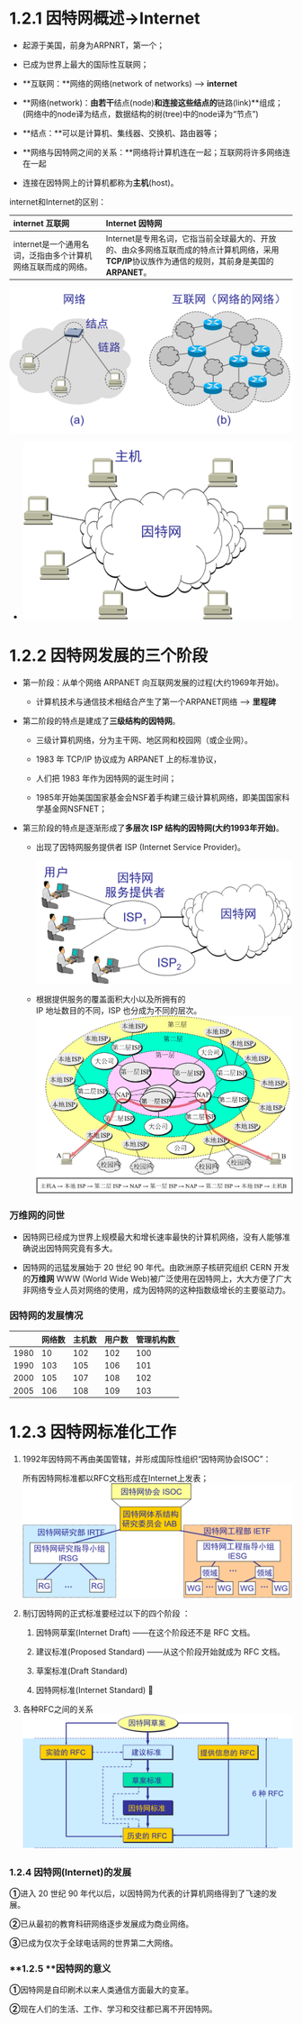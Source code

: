 # 1.2.1 因特网概述-&gt;Internet

* 起源于美国，前身为ARPNRT，第一个；

* 已成为世界上最大的国际性互联网；

* **互联网：**网络的网络\(network of networks\) --&gt; **internet**

* **网络\(network\)：**由若干**结点\(node\)**和连接这些结点的**链路\(link\)**组成；\(网络中的node译为结点，数据结构的树\(tree\)中的node译为“节点”\)

* **结点：**可以是计算机、集线器、交换机、路由器等；

* **网络与因特网之间的关系：**网络将计算机连在一起；互联网将许多网络连在一起

* 连接在因特网上的计算机都称为**主机**\(host\)。

internet和Internet的区别：

| internet 互联网 | Internet 因特网 |
| :--- | :--- |
| internet是一个通用名词，泛指由多个计算机网络互联而成的网络。 | Internet是专用名词，它指当前全球最大的、开放的、由众多网络互联而成的特点计算机网络，采用**TCP/IP**协议族作为通信的规则，其前身是美国的**ARPANET**。 |

![](/assets/图片1.png)

* ![](/assets/图片2.png)

# 1.2.2 因特网发展的三个阶段

* 第一阶段：从单个网络 ARPANET 向互联网发展的过程\(大约1969年开始\)。

  * 计算机技术与通信技术相结合产生了第一个ARPANET网络 --&gt; **里程碑**

* 第二阶段的特点是建成了**三级结构的因特网**。

  * 三级计算机网络，分为主干网、地区网和校园网（或企业网）。
  * 1983 年 TCP/IP 协议成为 ARPANET 上的标准协议，

  * 人们把 1983 年作为因特网的诞生时间；

  * 1985年开始美国国家基金会NSF着手构建三级计算机网络，即美国国家科学基金网NSFNET；

* 第三阶段的特点是逐渐形成了**多层次 ISP 结构的因特网\(大约1993年开始\)**。

  * 出现了因特网服务提供者 ISP \(Internet Service Provider\)。

    ![](/assets/图片3.png)

  * 根据提供服务的覆盖面积大小以及所拥有的  
    IP 地址数目的不同，ISP 也分成为不同的层次。  
    ![](/assets/图片4.png)

### 万维网的问世

* 因特网已经成为世界上规模最大和增长速率最快的计算机网络，没有人能够准确说出因特网究竟有多大。

* 因特网的迅猛发展始于 20 世纪 90 年代。由欧洲原子核研究组织 CERN 开发的**万维网** WWW \(World Wide Web\)被广泛使用在因特网上，大大方便了广大非网络专业人员对网络的使用，成为因特网的这种指数级增长的主要驱动力。

### 因特网的发展情况

|  | 网络数 | 主机数 | 用户数 | 管理机构数 |
| --- | --- | --- | --- | --- |
| 1980 | 10 | 102 | 102 | 100 |
| 1990 | 103 | 105 | 106 | 101 |
| 2000 | 105 | 107 | 108 | 102 |
| 2005 | 106 | 108 | 109 | 103 |

# 1.2.3 因特网标准化工作

1. 1992年因特网不再由美国管辖，并形成国际性组织“因特网协会ISOC”：

   所有因特网标准都以RFC文档形成在Internet上发表；![](/assets/图片5.png)

2. 制订因特网的正式标准要经过以下的四个阶段 ：

   1. 因特网草案\(Internet Draft\) ——在这个阶段还不是 RFC 文档。

   2. 建议标准\(Proposed Standard\) ——从这个阶段开始就成为 RFC 文档。

   3. 草案标准\(Draft Standard\)

   4. 因特网标准\(Internet Standard\) 

3. 各种RFC之间的关系  
       ![](/assets/图片6.png)

### 1.2.4 因特网\(Internet\)的发展

**①**进入 20 世纪 90 年代以后，以因特网为代表的计算机网络得到了飞速的发展。

**②**已从最初的教育科研网络逐步发展成为商业网络。

**③**已成为仅次于全球电话网的世界第二大网络。

### **1.2.5 **因特网的意义

**①**因特网是自印刷术以来人类通信方面最大的变革。

**②**现在人们的生活、工作、学习和交往都已离不开因特网。

[^1]: Enter footnote here.

